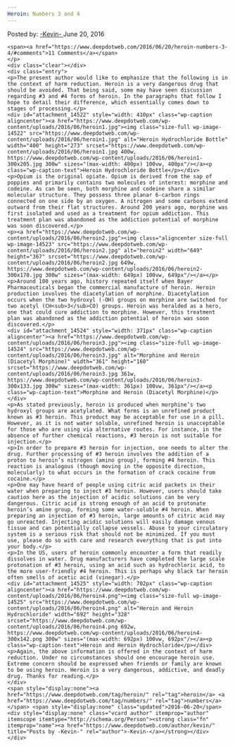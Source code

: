 ```yaml
---
Heroin: Numbers 3 and 4
---
```

<article class="post-listing post-14521 post type-post status-publish format-standard has-post-thumbnail hentry category-deepdot-news tag-heroin tag-numbers">
    <div class="post-inner">
    <p class="post-meta">
    <span>Posted by: <a href="https://www.deepdotweb.com/author/kevin/" title="">-Kevin- </a></span>
    <span>June 20, 2016</span>
    
    <span><a href="https://www.deepdotweb.com/2016/06/20/heroin-numbers-3-4/#comments">11 Comments</a></span>
    </p>
    <div class="clear"></div>
    <div class="entry">
    <p>The present author would like to emphasize that the following is in the context of harm reduction. Heroin is a very dangerous drug that should be avoided. That being said, some may have seen discussion regarding #3 and #4 forms of heroin. In the paragraphs that follow I hope to detail their difference, which essentially comes down to stages of processing.</p>
    <div id="attachment_14522" style="width: 410px" class="wp-caption aligncenter"><a href="https://www.deepdotweb.com/wp-content/uploads/2016/06/heroin1.jpg"><img class="size-full wp-image-14522" src="https://www.deepdotweb.com/wp-content/uploads/2016/06/heroin1.jpg" alt="Heroin Hydrochloride Bottle" width="400" height="273" srcset="https://www.deepdotweb.com/wp-content/uploads/2016/06/heroin1.jpg 400w, https://www.deepdotweb.com/wp-content/uploads/2016/06/heroin1-300x205.jpg 300w" sizes="(max-width: 400px) 100vw, 400px"/></a><p class="wp-caption-text">Heroin Hydrochloride Bottle</p></div>
    <p>Opium is the original opiate. Opium is derived from the sap of poppies and primarily contains two molecules of interest: morphine and codeine. As can be seen, both morphine and codeine share a similar molecular structure. They possess three planar 6-carbon rings connected on one side by an oxygen. A nitrogen and some carbons extend outward from their flat structures. Around 200 years ago, morphine was first isolated and used as a treatment for opium addiction. This treatment plan was abandoned as the addiction potential of morphine was soon discovered.</p>
    <p><a href="https://www.deepdotweb.com/wp-content/uploads/2016/06/heroin2.jpg"><img class="aligncenter size-full wp-image-14523" src="https://www.deepdotweb.com/wp-content/uploads/2016/06/heroin2.jpg" alt="heroin2" width="649" height="367" srcset="https://www.deepdotweb.com/wp-content/uploads/2016/06/heroin2.jpg 649w, https://www.deepdotweb.com/wp-content/uploads/2016/06/heroin2-300x170.jpg 300w" sizes="(max-width: 649px) 100vw, 649px"/></a></p>
    <p>Around 100 years ago, history repeated itself when Bayer Pharmaceuticals began the commercial manufacture of heroin. Heroin production involves the diacetylation of morphine. Diacetylation occurs when the two hydroxyl (-OH) groups on morphine are switched for two acetyl (CH<sub>3</sub>CO) groups. Heroin was heralded as a hero, one that could cure addiction to morphine. However, this treatment plan was abandoned as the addiction potential of heroin was soon discovered.</p>
    <div id="attachment_14524" style="width: 371px" class="wp-caption aligncenter"><a href="https://www.deepdotweb.com/wp-content/uploads/2016/06/heroin3.jpg"><img class="size-full wp-image-14524" src="https://www.deepdotweb.com/wp-content/uploads/2016/06/heroin3.jpg" alt="Morphine and Heroin (Diacetyl Morphine)" width="361" height="160" srcset="https://www.deepdotweb.com/wp-content/uploads/2016/06/heroin3.jpg 361w, https://www.deepdotweb.com/wp-content/uploads/2016/06/heroin3-300x133.jpg 300w" sizes="(max-width: 361px) 100vw, 361px"/></a><p class="wp-caption-text">Morphine and Heroin (Diacetyl Morphine)</p></div>
    <p>As stated previously, heroin is produced when morphine’s two hydroxyl groups are acetylated. What forms is an unrefined product known as #3 heroin. This product may be acceptable for use in a pill. However, as it is not water soluble, unrefined heroin is unacceptable for those who are using via alternative routes. For instance, in the absence of further chemical reactions, #3 heroin is not suitable for injection.</p>
    <p>In order to prepare #3 heroin for injection, one needs to alter the drug. Further processing of #3 heroin involves the addition of a proton to heroin’s nitrogen (amino group), forming #4 heroin. This reaction is analogous (though moving in the opposite direction, molecularly) to what occurs in the formation of crack cocaine from cocaine.</p>
    <p>One may have heard of people using citric acid packets in their water when preparing to inject #3 heroin. However, users should take caution here as the injection of acidic solutions can be very dangerous. Citric acid is strong enough of an acid to protonate heroin’s amine group, forming some water-soluble #4 heroin. When preparing an injection of #3 heroin, large amounts of citric acid may go unreacted. Injecting acidic solutions will easily damage venous tissue and can potentially collapse vessels. Abuse to your circulatory system is a serious risk that should not be minimized. If you must use, please do so with care and research everything that is put into your body.</p>
    <p>In the US, users of heroin commonly encounter a form that readily dissolves in water. Drug manufacturers have completed the large scale protonation of #3 heroin, using an acid such as hydrochloric acid, to the more user-friendly #4 heroin. This is perhaps why black tar heroin often smells of acetic acid (vinegar).</p>
    <div id="attachment_14525" style="width: 702px" class="wp-caption aligncenter"><a href="https://www.deepdotweb.com/wp-content/uploads/2016/06/heroin4.png"><img class="size-full wp-image-14525" src="https://www.deepdotweb.com/wp-content/uploads/2016/06/heroin4.png" alt="Heroin and Heroin Hydrochloride" width="692" height="328" srcset="https://www.deepdotweb.com/wp-content/uploads/2016/06/heroin4.png 692w, https://www.deepdotweb.com/wp-content/uploads/2016/06/heroin4-300x142.png 300w" sizes="(max-width: 692px) 100vw, 692px"/></a><p class="wp-caption-text">Heroin and Heroin Hydrochloride</p></div>
    <p>Again, the above information is offered in the context of harm reduction. Under no circumstances should one encourage heroin use. Extreme concern should be expressed when friends or family are known to be using heroin. Heroin is a very dangerous, addictive, and deadly drug. Thanks for reading.</p>
    </div>
    <span style="display:none"><a href="https://www.deepdotweb.com/tag/heroin/" rel="tag">heroin</a> <a href="https://www.deepdotweb.com/tag/numbers/" rel="tag">numbers</a></span> <span style="display:none" class="updated">2016-06-20</span>
    <div style="display:none" class="vcard author" itemprop="author" itemscope itemtype="http://schema.org/Person"><strong class="fn" itemprop="name"><a href="https://www.deepdotweb.com/author/kevin/" title="Posts by -Kevin-" rel="author">-Kevin-</a></strong></div>
    </div>
</article>

